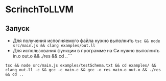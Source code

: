 # ScrinchToLLVM

## Запуск 
- Для получения исполняемого файла нужно выполнить ```tsc && node src/main.js && clang examples/out.ll``` 
- Для использования функции в программе на Си нужно выполнить  
in.o out.o && ./res && cd ..```
```
tsc && node src/main.js examples/testSchema.txt && cd examples/ && clang out.ll -c && gcc -c main.c && gcc -o res main.o out.o && ./res && cd ..

```